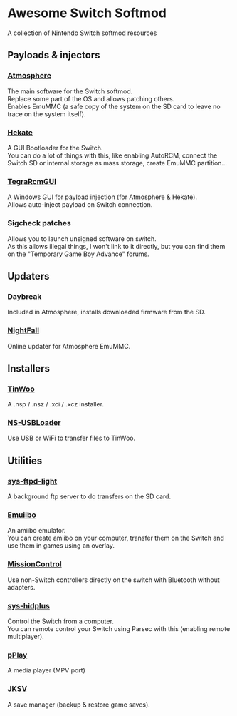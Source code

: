 # Awesome Switch Softmod

A collection of Nintendo Switch softmod resources

## Payloads & injectors

### [Atmosphere](https://github.com/Atmosphere-NX/Atmosphere)

The main software for the Switch softmod.  
Replace some part of the OS and allows patching others.  
Enables EmuMMC (a safe copy of the system on the SD card to leave no trace on the system itself).

### [Hekate](https://github.com/CTCaer/hekate)

A GUI Bootloader for the Switch.  
You can do a lot of things with this, like enabling AutoRCM, connect the Switch SD or internal storage as mass storage, create EmuMMC partition...

### [TegraRcmGUI](https://github.com/eliboa/TegraRcmGUI)

A Windows GUI for payload injection (for Atmosphere & Hekate).  
Allows auto-inject payload on Switch connection.

### Sigcheck patches

Allows you to launch unsigned software on switch.  
As this allows illegal things, I won't link to it directly, but you can find them on the "Temporary Game Boy Advance" forums.

## Updaters

### Daybreak

Included in Atmosphere, installs downloaded firmware from the SD.

### [NightFall](https://github.com/D3fau4/NightFall)

Online updater for Atmosphere EmuMMC.

## Installers

### [TinWoo](https://github.com/mrdude2478/TinWoo)

A .nsp / .nsz / .xci / .xcz installer.

### [NS-USBLoader](https://github.com/developersu/ns-usbloader)

Use USB or WiFi to transfer files to TinWoo.

## Utilities

### [sys-ftpd-light](https://github.com/cathery/sys-ftpd-light)

A background ftp server to do transfers on the SD card.

### [Emuiibo](https://github.com/XorTroll/emuiibo)

An amiibo emulator.  
You can create amiibo on your computer, transfer them on the Switch and use them in games using an overlay.

### [MissionControl](https://github.com/ndeadly/MissionControl)

Use non-Switch controllers directly on the switch with Bluetooth without adapters.

### [sys-hidplus](https://github.com/PaskaPinishkes/sys-hidplus)

Control the Switch from a computer.  
You can remote control your Switch using Parsec with this (enabling remote multiplayer).

### [pPlay](https://github.com/Cpasjuste/pplay)

A media player (MPV port)

### [JKSV](https://github.com/J-D-K/JKSV)

A save manager (backup & restore game saves).
